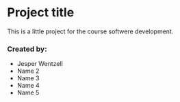 # Project title
This is a little project for the course softwere development.

### Created by:
- Jesper Wentzell
- Name 2
- Name 3
- Name 4
- Name 5

